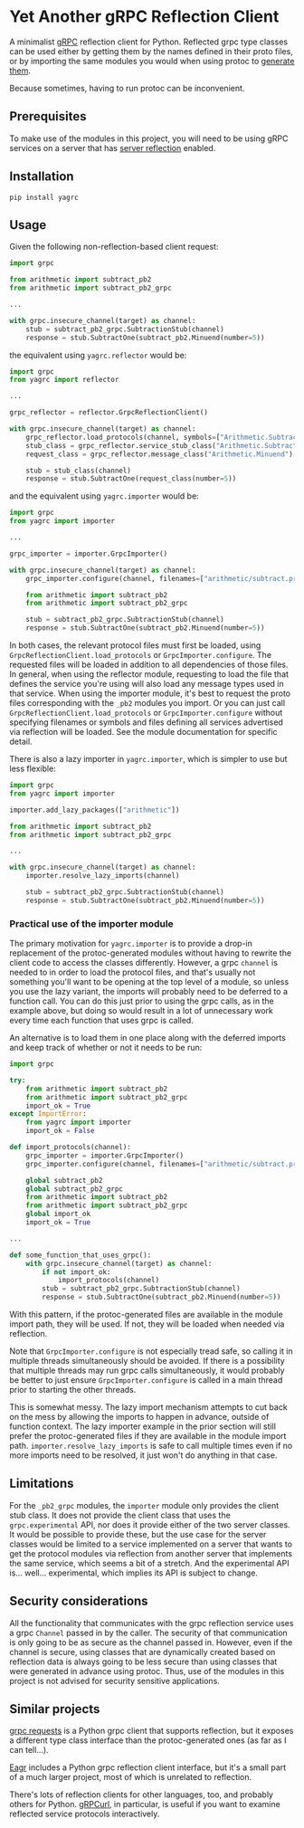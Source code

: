 # Yet Another gRPC Reflection Client

A minimalist [gRPC](https://grpc.io/) reflection client for Python. Reflected grpc type classes can be used either by getting them by the names defined in their proto files, or by importing the same modules you would when using protoc to [generate them](https://grpc.io/docs/languages/python/generated-code/).

Because sometimes, having to run protoc can be inconvenient.

## Prerequisites

To make use of the modules in this project, you will need to be using gRPC services on a server that has  [server reflection](https://github.com/grpc/grpc/blob/master/doc/server-reflection.md) enabled.

## Installation

```shell script
pip install yagrc
```

## Usage

Given the following non-reflection-based client request:
```python
import grpc

from arithmetic import subtract_pb2
from arithmetic import subtract_pb2_grpc

...

with grpc.insecure_channel(target) as channel:
    stub = subtract_pb2_grpc.SubtractionStub(channel)
    response = stub.SubtractOne(subtract_pb2.Minuend(number=5))
```

the equivalent using `yagrc.reflector` would be:
```python
import grpc
from yagrc import reflector

...

grpc_reflector = reflector.GrpcReflectionClient()

with grpc.insecure_channel(target) as channel:
    grpc_reflector.load_protocols(channel, symbols=["Arithmetic.Subtraction"])
    stub_class = grpc_reflector.service_stub_class("Arithmetic.Subtraction")
    request_class = grpc_reflector.message_class("Arithmetic.Minuend")

    stub = stub_class(channel)
    response = stub.SubtractOne(request_class(number=5))
```

and the equivalent using `yagrc.importer` would be:
```python
import grpc
from yagrc import importer

...

grpc_importer = importer.GrpcImporter()

with grpc.insecure_channel(target) as channel:
    grpc_importer.configure(channel, filenames=["arithmetic/subtract.proto"])

    from arithmetic import subtract_pb2
    from arithmetic import subtract_pb2_grpc

    stub = subtract_pb2_grpc.SubtractionStub(channel)
    response = stub.SubtractOne(subtract_pb2.Minuend(number=5))
```

In both cases, the relevant protocol files must first be loaded, using `GrpcReflectionClient.load_protocols` or `GrpcImporter.configure`. The requested files will be loaded in addition to all dependencies of those files. In general, when using the reflector module, requesting to load the file that defines the service you're using will also load any message types used in that service. When using the importer module, it's best to request the proto files corresponding with the `_pb2` modules you import. Or you can just call `GrpcReflectionClient.load_protocols` or `GrpcImporter.configure` without specifying filenames or symbols and files defining all services advertised via reflection will be loaded. See the module documentation for specific detail.

There is also a lazy importer in `yagrc.importer`, which is simpler to use but less flexible:
```python
import grpc
from yagrc import importer

importer.add_lazy_packages(["arithmetic"])

from arithmetic import subtract_pb2
from arithmetic import subtract_pb2_grpc

...

with grpc.insecure_channel(target) as channel:
    importer.resolve_lazy_imports(channel)

    stub = subtract_pb2_grpc.SubtractionStub(channel)
    response = stub.SubtractOne(subtract_pb2.Minuend(number=5))
```

### Practical use of the importer module

The primary motivation for `yagrc.importer` is to provide a drop-in replacement of the protoc-generated modules without having to rewrite the client code to access the classes differently. However, a grpc `channel` is needed to in order to load the protocol files, and that's usually not something you'll want to be opening at the top level of a module, so unless you use the lazy variant, the imports will probably need to be deferred to a function call. You can do this just prior to using the grpc calls, as in the example above, but doing so would result in a lot of unnecessary work every time each function that uses grpc is called.

An alternative is to load them in one place along with the deferred imports and keep track of whether or not it needs to be run:
```python
import grpc

try:
    from arithmetic import subtract_pb2
    from arithmetic import subtract_pb2_grpc
    import_ok = True
except ImportError:
    from yagrc import importer
    import_ok = False

def import_protocols(channel):
    grpc_importer = importer.GrpcImporter()
    grpc_importer.configure(channel, filenames=["arithmetic/subtract.proto"])

    global subtract_pb2
    global subtract_pb2_grpc
    from arithmetic import subtract_pb2
    from arithmetic import subtract_pb2_grpc
    global import_ok
    import_ok = True

...

def some_function_that_uses_grpc():
    with grpc.insecure_channel(target) as channel:
        if not import_ok:
            import_protocols(channel)
        stub = subtract_pb2_grpc.SubtractionStub(channel)
        response = stub.SubtractOne(subtract_pb2.Minuend(number=5))
```
With this pattern, if the protoc-generated files are available in the module import path, they will be used. If not, they will be loaded when needed via reflection.

Note that `GrpcImporter.configure` is not especially tread safe, so calling it in multiple threads simultaneously should be avoided. If there is a possibility that multiple threads may run grpc calls simultaneously, it would probably be better to just ensure `GrpcImporter.configure` is called in a main thread prior to starting the other threads.

This is somewhat messy. The lazy import mechanism attempts to cut back on the mess by allowing the imports to happen in advance, outside of function context. The lazy importer example in the prior section will still prefer the protoc-generated files if they are available in the module import path. `importer.resolve_lazy_imports` is safe to call multiple times even if no more imports need to be resolved, it just won't do anything in that case.

## Limitations

For the `_pb2_grpc` modules, the `importer` module only provides the client stub class. It does not provide the client class that uses the `grpc.experimental` API, nor does it provide either of the two server classes. It would be possible to provide these, but the use case for the server classes would be limited to a service implemented on a server that wants to get the protocol modules via reflection from another server that implements the same service, which seems a bit of a stretch. And the experimental API is... well... experimental, which implies its API is subject to change.

## Security considerations

All the functionality that communicates with the grpc reflection service uses a grpc `Channel` passed in by the caller. The security of that communication is only going to be as secure as the channel passed in. However, even if the channel is secure, using classes that are dynamically created based on reflection data is always going to be less secure than using classes that were generated in advance using protoc. Thus, use of the modules in this project is not advised for security sensitive applications.

## Similar projects

[grpc requests](https://github.com/spaceone-dev/grpc_requests) is a Python grpc client that supports reflection, but it exposes a different type class interface than the protoc-generated ones (as far as I can tell...).

[Eagr](https://github.com/kensho-technologies/eagr) includes a Python grpc reflection client interface, but it's a small part of a much larger project, most of which is unrelated to reflection.

There's lots of reflection clients for other languages, too, and probably others for Python. [gRPCurl](https://github.com/fullstorydev/grpcurl), in particular, is useful if you want to examine reflected service protocols interactively.
